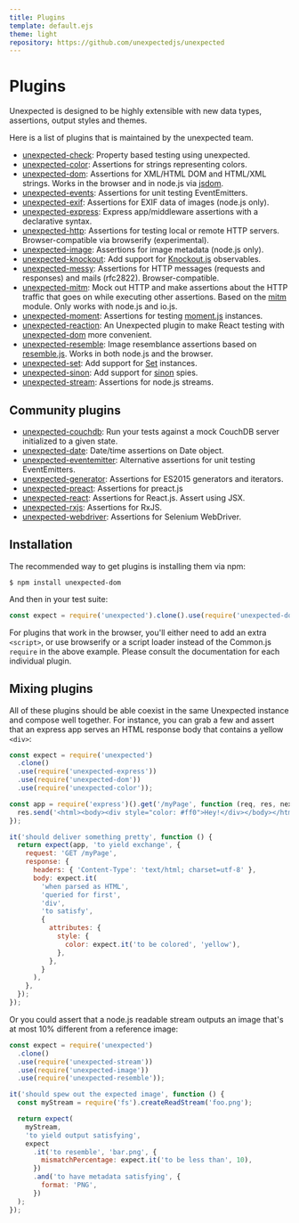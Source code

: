 ```yaml
---
title: Plugins
template: default.ejs
theme: light
repository: https://github.com/unexpectedjs/unexpected
---
```


# Plugins

Unexpected is designed to be highly extensible with new data types, assertions,
output styles and themes.

Here is a list of plugins that is maintained by the unexpected team.

- [unexpected-check](https://unexpected.js.org/unexpected-check/): Property based testing using unexpected.
- [unexpected-color](https://unexpected.js.org/unexpected-color/): Assertions for strings representing colors.
- [unexpected-dom](https://unexpected.js.org/unexpected-dom/): Assertions for XML/HTML DOM and HTML/XML strings. Works in the browser and in node.js via [jsdom](https://github.com/tmpvar/jsdom).
- [unexpected-events](https://github.com/alexjeffburke/unexpected-events/): Assertions for unit testing EventEmitters.
- [unexpected-exif](https://unexpected.js.org/unexpected-exif/): Assertions for EXIF data of images (node.js only).
- [unexpected-express](https://github.com/unexpectedjs/unexpected-express/): Express app/middleware assertions with a declarative syntax.
- [unexpected-http](https://github.com/unexpectedjs/unexpected-http/): Assertions for testing local or remote HTTP servers. Browser-compatible via browserify (experimental).
- [unexpected-image](https://unexpected.js.org/unexpected-image/): Assertions for image metadata (node.js only).
- [unexpected-knockout](https://unexpected.js.org/unexpected-knockout/): Add support for [Knockout.js](https://knockoutjs.com/) observables.
- [unexpected-messy](https://unexpected.js.org/unexpected-messy/): Assertions for HTTP messages (requests and responses) and mails (rfc2822). Browser-compatible.
- [unexpected-mitm](https://unexpected.js.org/unexpected-mitm/): Mock out HTTP and make assertions about the HTTP traffic that goes on while executing other assertions. Based on the [mitm](https://github.com/moll/node-mitm/) module. Only works with node.js and io.js.
- [unexpected-moment](https://unexpected.js.org/unexpected-moment/): Assertions for testing [moment.js](https://momentjs.com/) instances.
- [unexpected-reaction](https://unexpected.js.org/unexpected-reaction/): An Unexpected plugin to make React testing with [unexpected-dom](https://munter.github.io/unexpected-dom/) more convenient.
- [unexpected-resemble](https://unexpected.js.org/unexpected-resemble/): Image resemblance assertions based on [resemble.js](https://rsmbl.github.io/Resemble.js/). Works in both node.js and the browser.
- [unexpected-set](https://unexpected.js.org/unexpected-set/): Add support for [Set](https://developer.mozilla.org/en/docs/Web/JavaScript/Reference/Global_Objects/Set) instances.
- [unexpected-sinon](https://unexpected.js.org/unexpected-sinon/): Add support for [sinon](https://sinonjs.org/) spies.
- [unexpected-stream](https://unexpected.js.org/unexpected-stream/): Assertions for node.js streams.

## Community plugins

- [unexpected-couchdb](https://github.com/alexjeffburke/unexpected-couchdb/): Run your tests against a mock CouchDB server initialized to a given state.
- [unexpected-date](https://sushantdhiman.com/projects/unexpected-date/): Date/time assertions on Date object.
- [unexpected-eventemitter](https://github.com/boneskull/unexpected-eventemitter/): Alternative assertions for unit testing EventEmitters.
- [unexpected-generator](https://github.com/gertsonderby/unexpected-generator): Assertions for ES2015 generators and iterators.
- [unexpected-preact](https://bruderstein.github.io/unexpected-preact/): Assertions for preact.js
- [unexpected-react](https://bruderstein.github.io/unexpected-react): Assertions for React.js. Assert using JSX.
- [unexpected-rxjs](https://github.com/IBM/unexpected-rxjs): Assertions for RxJS.
- [unexpected-webdriver](https://github.com/fgnass/unexpected-webdriver): Assertions for Selenium WebDriver.

## Installation

The recommended way to get plugins is installing them via npm:

```
$ npm install unexpected-dom
```

And then in your test suite:

<!-- unexpected-markdown evaluate:false -->
<!-- eslint-disable import/no-extraneous-dependencies -->

```js
const expect = require('unexpected').clone().use(require('unexpected-dom'));
```

For plugins that work in the browser, you'll either need to add an extra `<script>`, or
use browserify or a script loader instead of the Common.js `require` in the above example.
Please consult the documentation for each individual plugin.

## Mixing plugins

All of these plugins should be able coexist in the same Unexpected instance and
compose well together. For instance, you can grab a few and assert that an express
app serves an HTML response body that contains a yellow `<div>`:

<!-- unexpected-markdown evaluate:false -->
<!-- eslint-disable import/no-extraneous-dependencies -->

```js
const expect = require('unexpected')
  .clone()
  .use(require('unexpected-express'))
  .use(require('unexpected-dom'))
  .use(require('unexpected-color'));

const app = require('express')().get('/myPage', function (req, res, next) {
  res.send('<html><body><div style="color: #ff0">Hey!</div></body></html>');
});

it('should deliver something pretty', function () {
  return expect(app, 'to yield exchange', {
    request: 'GET /myPage',
    response: {
      headers: { 'Content-Type': 'text/html; charset=utf-8' },
      body: expect.it(
        'when parsed as HTML',
        'queried for first',
        'div',
        'to satisfy',
        {
          attributes: {
            style: {
              color: expect.it('to be colored', 'yellow'),
            },
          },
        }
      ),
    },
  });
});
```

Or you could assert that a node.js readable stream outputs an image that's at most
10% different from a reference image:

<!-- unexpected-markdown evaluate:false -->
<!-- eslint-disable import/no-extraneous-dependencies -->

```js
const expect = require('unexpected')
  .clone()
  .use(require('unexpected-stream'))
  .use(require('unexpected-image'))
  .use(require('unexpected-resemble'));

it('should spew out the expected image', function () {
  const myStream = require('fs').createReadStream('foo.png');

  return expect(
    myStream,
    'to yield output satisfying',
    expect
      .it('to resemble', 'bar.png', {
        mismatchPercentage: expect.it('to be less than', 10),
      })
      .and('to have metadata satisfying', {
        format: 'PNG',
      })
  );
});
```
